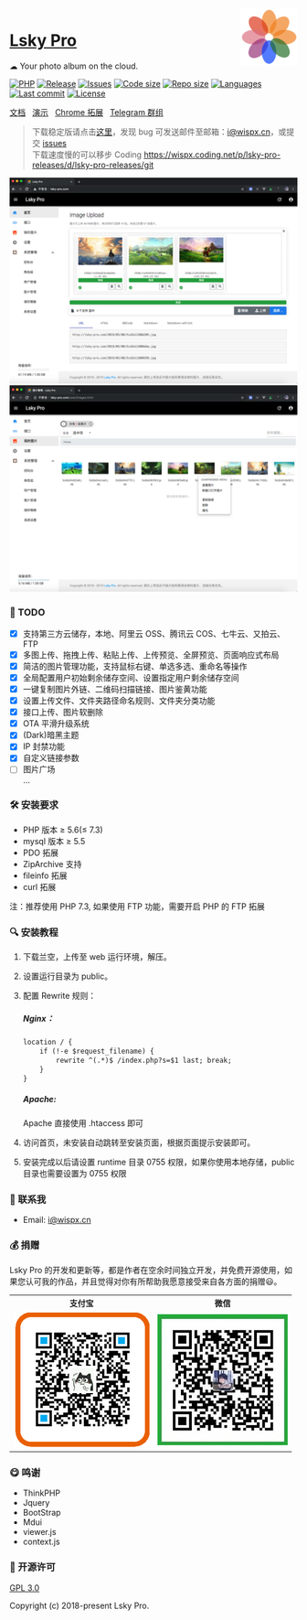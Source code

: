 <img align="right" width="100" src="./public/static/app/images/icon.png" alt="Lsky Pro Logo"/>

<h1 align="left"><a href="https://www.lsky.pro">Lsky Pro</a></h1>

☁ Your photo album on the cloud.

[![PHP](https://img.shields.io/badge/PHP->=5.6-orange.svg)](http://php.net)
[![Release](https://img.shields.io/github/v/release/wisp-x/lsky-pro)](https://github.com/wisp-x/lsky-pro/releases)
[![Issues](https://img.shields.io/github/issues/wisp-x/lsky-pro)](https://github.com/wisp-x/lsky-pro/issues)
[![Code size](https://img.shields.io/github/languages/code-size/wisp-x/lsky-pro?color=blueviolet)](https://github.com/wisp-x/lsky-pro)
[![Repo size](https://img.shields.io/github/repo-size/wisp-x/lsky-pro?color=eb56fd)](https://github.com/wisp-x/lsky-pro)
[![Languages](https://img.shields.io/github/languages/count/wisp-x/lsky-pro?color=ff6565)](https://github.com/wisp-x/lsky-pro)
[![Last commit](https://img.shields.io/github/last-commit/wisp-x/lsky-pro/dev)](https://github.com/wisp-x/lsky-pro/commits/dev)
[![License](https://img.shields.io/badge/license-GPL_V3.0-yellowgreen.svg)](https://github.com/wisp-x/lsky-pro/blob/master/LICENSE)

[文档](https://www.kancloud.cn/wispx/lsky-pro) &nbsp;
[演示](https://pic.iqy.ink) &nbsp;
[Chrome 拓展](https://github.com/wisp-x/lsky-pro-chrome-extension) &nbsp;
[Telegram 群组](https://t.me/lsky_pro)

> 下载稳定版请点击[这里](https://github.com/wisp-x/lsky-pro/releases)，发现 bug 可发送邮件至邮箱：i@wispx.cn，或提交 [issues](https://github.com/wisp-x/lsky-pro/issues)  
> 下载速度慢的可以移步 Coding https://wispx.coding.net/p/lsky-pro-releases/d/lsky-pro-releases/git

![homepage.png](./public/static/app/images/demo/1.png)
![homepage.png](./public/static/app/images/demo/2.png)

### 📌 TODO
* [x] 支持第三方云储存，本地、阿里云 OSS、腾讯云 COS、七牛云、又拍云、FTP
* [x] 多图上传、拖拽上传、粘贴上传、上传预览、全屏预览、页面响应式布局
* [x] 简洁的图片管理功能，支持鼠标右键、单选多选、重命名等操作
* [x] 全局配置用户初始剩余储存空间、设置指定用户剩余储存空间
* [x] 一键复制图片外链、二维码扫描链接、图片鉴黄功能
* [x] 设置上传文件、文件夹路径命名规则、文件夹分类功能
* [x] 接口上传、图片软删除
* [x] OTA 平滑升级系统
* [x] (Dark)暗黑主题
* [x] IP 封禁功能
* [x] 自定义链接参数
* [ ] 图片广场  
...

### 🛠 安装要求
* PHP 版本 &ge; 5.6(&le; 7.3)
* mysql 版本 &ge; 5.5
* PDO 拓展
* ZipArchive 支持
* fileinfo 拓展
* curl 拓展

注：推荐使用 PHP 7.3, 如果使用 FTP 功能，需要开启 PHP 的 FTP 拓展

### 🔍 安装教程
1. 下载兰空，上传至 web 运行环境，解压。
2. 设置运行目录为 public。
3. 配置 Rewrite 规则：
    ##### Nginx：
    ```
    location / {
        if (!-e $request_filename) {
        	rewrite ^(.*)$ /index.php?s=$1 last; break;
        }
    }
    ```

    ##### Apache:
    Apache 直接使用 .htaccess 即可

4. 访问首页，未安装自动跳转至安装页面，根据页面提示安装即可。
5. 安装完成以后请设置 runtime 目录 0755 权限，如果你使用本地存储，public 目录也需要设置为 0755 权限

### 📧 联系我
- Email: i@wispx.cn

### 💰 捐赠
Lsky Pro 的开发和更新等，都是作者在空余时间独立开发，并免费开源使用，如果您认可我的作品，并且觉得对你有所帮助我愿意接受来自各方面的捐赠😃。    
<table width="100%">
    <tr>
        <th>支付宝</th>
        <th>微信</th>
    </tr>
    <tr>
        <td><img src="./public/static/app/images/demo/alipay.png?t=201911251121"></td>
        <td><img src="./public/static/app/images/demo/wechat.jpeg?t=201911251121"></td>
    </tr>
</table>

### 😋 鸣谢
- ThinkPHP
- Jquery
- BootStrap
- Mdui
- viewer.js
- context.js

### 📃 开源许可
[GPL 3.0](https://opensource.org/licenses/GPL-3.0)

Copyright (c) 2018-present Lsky Pro.
